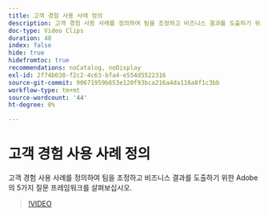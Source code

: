 ```yaml
---
title: 고객 경험 사용 사례 정의
description: 고객 경험 사용 사례를 정의하여 팀을 조정하고 비즈니스 결과를 도출하기 위한 Adobe의 5가지 질문 프레임워크를 살펴보십시오.
doc-type: Video Clips
duration: 48
index: false
hide: true
hidefromtoc: true
recommendations: noCatalog, noDisplay
exl-id: 2f74b038-f2c2-4c63-bfa4-e554d5522316
source-git-commit: 90671959b653e120f93bca216a4da116a8f1c3bb
workflow-type: tm+mt
source-wordcount: '44'
ht-degree: 0%

---
```


# 고객 경험 사용 사례 정의

고객 경험 사용 사례를 정의하여 팀을 조정하고 비즈니스 결과를 도출하기 위한 Adobe의 5가지 질문 프레임워크를 살펴보십시오.

<!-- 85_S651_3442537_47_defining-customer-experience-use-cases -->
>[!VIDEO](https://video.tv.adobe.com/v/3459787/?learn=on&enablevpops=true&captions=kor)
